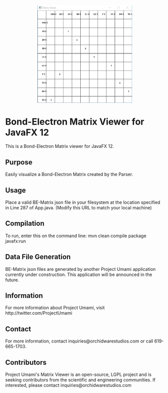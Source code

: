 <p align="center">
  <img src="matrix.PNG" width="300" title="Matrix Viewer">
</p>

<h1>Bond-Electron Matrix Viewer for JavaFX 12</h1>
This is a Bond-Electron Matrix viewer for JavaFX 12.

<h2>Purpose</h2>
Easily visualize a Bond-Electron Matrix created by the Parser.

<h2>Usage</h2>
Place a valid BE-Matrix json file in your filesystem at the location specified in Line 287 of App.java. (Modify this URL to match your local machine)

<h2>Compilation</h2>
To run, enter this on the command line: mvn clean compile package javafx:run

<h2>Data File Generation</h2>
BE-Matrix json files are generated by another Project Umami application currently under construction.  This application will be announced in the future.

<h2>Information</h2>
For more information about Project Umami, visit http://twitter.com/ProjectUmami

<h2>Contact</h2>
For more information, contact inquiries@orchidwarestudios.com or call 619-665-1703.

<h2>Contributors</h2>
Project Umami's Matrix Viewer is an open-source, LGPL project and is seeking contributors from the scientific and engineering communities. If interested, please contact inquiries@orchidwarestudios.com
